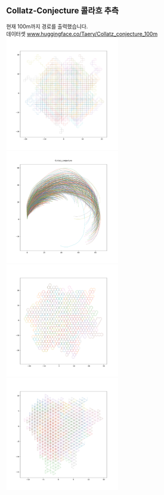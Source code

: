 ## Collatz-Conjecture 콜라흐 추측

현재 100m까지 경로를 출력했습니다.<br>
데이터셋 www.huggingface.co/Taery/Collatz_conjecture_100m
<img src="graph/plot_1k_90angle.svg" alt="1" width="300"/>
<img src="graph/1k_pi_30angle.svg" alt="2" width="300"/>
<img src="graph/plot_1k_30angle.svg" alt="3" width="300"/>
<img src="graph/1k_tri.svg" alt="4" width="300"/>
